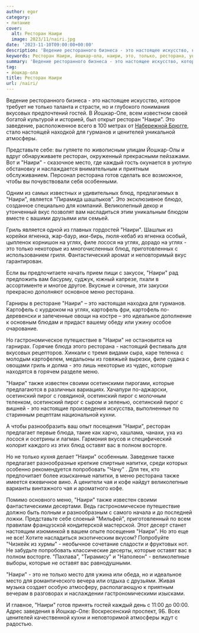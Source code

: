 ```yaml
---
author: egor
category:
- питание
cover:
  alt: Ресторан Наири
  image: 2023/11/nairi.jpg
date: '2023-11-10T09:00:00+00:00'
description: 'Ведение ресторанного бизнеса - это настоящее искусство, которое требует не только таланта и страсти, но и глубокого понимания вкусовых предпочтений...'
keywords: Ресторан Наири, йошкар-ола, наири, это, только, ресторана, углях, меню, которые, также, осетинский, пирог, йошкар, ресторан, место, блюд, картофель
summary: 'Ведение ресторанного бизнеса - это настоящее искусство, которое требует не только таланта и страсти, но и глубокого понимания вкусовых предпочтений...'
tag:
- йошкар-ола
title: Ресторан Наири
url: /nairi/
---
```


Ведение ресторанного бизнеса \- это настоящее искусство, которое требует не только таланта и страсти, но и глубокого понимания вкусовых предпочтений гостей. В Йошкар-Оле, всем известном своей богатой культурой и историей, был открыт ресторан "Наири". Это заведение, расположенное всего в 100 метрах от [Набережной Брюгге](/brugge/), стало настоящей находкой для гурманов и ценителей уникальной атмосферы.

Представьте себе: вы гуляете по живописным улицам Йошкар\-Олы и вдруг обнаруживаете ресторан, окруженный прекрасными пейзажами. Вот и "Наири" \- сказочное место, где каждый гость окунается в уютную обстановку и наслаждается внимательным и приятным обслуживанием. Персонал ресторана готов сделать все возможное, чтобы вы почувствовали себя особенными.

Одним из самых известных и удивительных блюд, предлагаемых в "Наири", является "Пирамида шашлыков". Это эксклюзивное блюдо, созданное специально для компаний. Великолепный декор и утонченный вкус позволят вам насладиться этим уникальным блюдом вместе с вашими друзьями или семьей.

Гриль является одной из главных гордостей "Наири". Шашлык из корейки ягненка, жар\-баур, ики\-бирь, люля\-кебаб из ягненка особый, цыпленок корнишон на углях, филе лосося на углях, дорадо на углях \- это только некоторые из многочисленных блюд, приготовленных с использованием гриля. Фантастический аромат и неповторимый вкус гарантирован.

Если вы предпочитаете начать прием пищи с закусок, "Наири" рад предложить вам басурму, суджук, южный капрезе, пхали в ассортименте и многое другое. Вкусные и сочные, эти закуски прекрасно дополняют основное меню ресторана.

Гарниры в ресторане "Наири" – это настоящая находка для гурманов. Картофель с курдюком на углях, картофель фри, картофель по-деревенски и запеченные овощи на костре – это идеальное дополнение к основным блюдам и придаст вашему обеду или ужину особое очарование.

Но гастрономическое путешествие в "Наири" не остановится на гарнирах. Горячие блюда этого ресторана \- настоящий фестиваль для вкусовых рецепторов. Хинкали с тремя видами сыра, каре теленка с молодым картофелем, медальоны из говяжьей вырезки, филе судака с овощами гриль и долма \- это лишь некоторые из чудес, которые находятся в горячем разделе меню.

"Наири" также известен своими осетинскими пирогами, которые предлагаются в различных вариациях. Хачапури по\-аджарски, осетинский пирог с говядиной, осетинский пирог с молочным теленком, осетинский пирог с сыром и зеленью, осетинский пирог с вишней \- это настоящие произведения искусства, выполненные по старинным рецептам национальной кухни.

А чтобы разнообразить ваш опыт посещения "Наири", ресторан предлагает первые блюда, такие как харчо, хашлама, чанахи, уха из лосося и осетрины и лагман. Гармония вкусов и специфический колорит каждого из этих блюд оставят вас в полном восторге.

Но не только кухня делает "Наири" особенным. Заведение также предлагает разнообразные крепкие спиртные напитки, среди которых особенно рекомендуется попробовать "Чачу" . Для тех, кто предпочитает более изысканные напитки, в меню ресторана также имеется ежевичное вино. А ценители чая и кофе найдут великолепные варианты винтажного чая и ароматного кофе.

Помимо основного меню, "Наири" также известен своими фантастическими десертами. Ведь гастрономическое путешествие должно быть полным и разнообразным с самого начала и до последней ложки. Представьте себе слоеный "Мильфей", приготовленный по всем правилам французской кондитерской мастерской. Этот десерт станет настоящим изюминкой в вашем опыте посещения "Наири". Но это еще не все! Хотите насладиться экзотическим вкусом? Попробуйте "Чизкейк из хурмы" \- необычное сочетание сладости и фруктовых нот. Не забудьте попробовать классические десерты, которые оставят вас в полном восторге. "Пахлава", "Тирамису" и "Наполеон" \- великолепные выборы, которые не оставят вас равнодушными.

"Наири" \- это не только место для ужина или обеда, но и идеальное место для романтического вечера или отдыха с друзьями. Живая музыка создает особую атмосферу, располагающую к приятным вечерам в разговорах и наслаждении гастрономическими изысками.

И главное, "Наири" готов принять гостей каждый день с 11:00 до 00:00. Адрес заведения в Йошкар-Оле: Воскресенский проспект, 9Б. Всех ценителей качественной кухни и неповторимой атмосферы ждут с радостью.